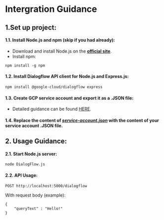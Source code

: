 # Intergration Guidance

## 1.Set up project:

#### 1.1. Install Node.js and npm (skip if you had already):
- Download and install Node.js on the [**official site**](https://nodejs.org/en/download/package-manager).
- Install npm:
```
npm install -g npm
```
#### 1.2. Install Dialogflow API client for Node.js and Express.js:
```
npm install @google-cloud/dialogflow express
```
#### 1.3. Create GCP service account and export it as a .JSON file:
- Detailed guidance can be found [HERE](https://cloud.google.com/iam/docs/service-accounts-create).
#### 1.4. Replace the content of [*service-account.json*](https://github.com/phanxuanquang/AI-Handbook/blob/main/DialogFlow/service-account.json) with the content of your service account .JSON file.
## 2. Usage Guidance:
#### 2.1. Start Node.js server:
```
node DialogFlow.js
```
#### 2.2. API Usage:
```
POST http://localhost:5000/dialogflow
```
With request body (example):
```
{
    "queryText" : "Hello!"
}
```
